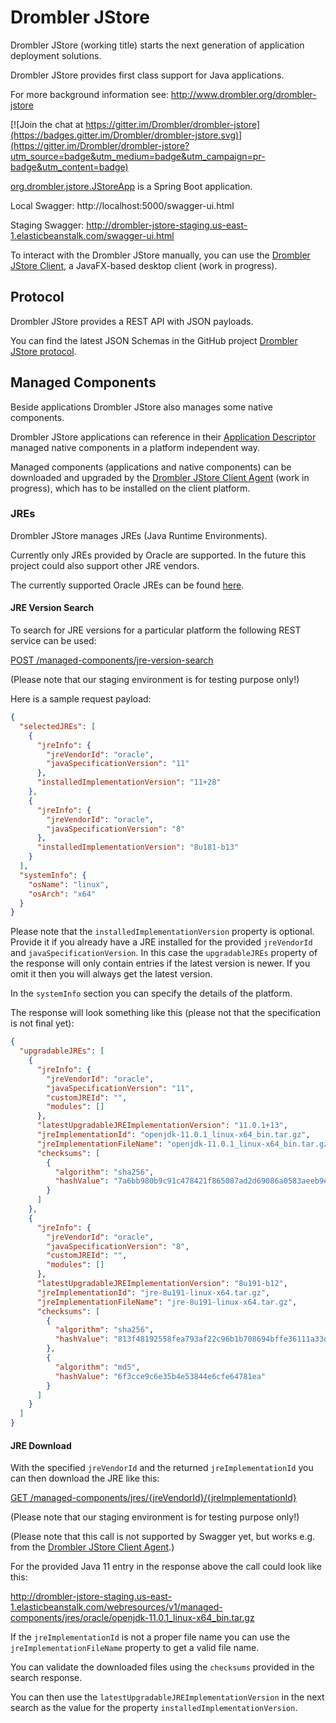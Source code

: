 # Drombler JStore
Drombler JStore (working title) starts the next generation of application deployment solutions.

Drombler JStore provides first class support for Java applications.

For more background information see: http://www.drombler.org/drombler-jstore

[![Join the chat at https://gitter.im/Drombler/drombler-jstore](https://badges.gitter.im/Drombler/drombler-jstore.svg)](https://gitter.im/Drombler/drombler-jstore?utm_source=badge&utm_medium=badge&utm_campaign=pr-badge&utm_content=badge)

[org.drombler.jstore.JStoreApp](https://github.com/Drombler/drombler-jstore/blob/14-Document-JRE-REST-resources/drombler-jstore-web/src/main/java/org/drombler/jstore/JStoreApp.java) is a Spring Boot application.

Local Swagger: http://localhost:5000/swagger-ui.html

Staging Swagger: http://drombler-jstore-staging.us-east-1.elasticbeanstalk.com/swagger-ui.html

To interact with the Drombler JStore manually, you can use the
[Drombler JStore Client](https://github.com/Drombler/drombler-jstore-client), a JavaFX-based desktop client (work in progress).


## Protocol
Drombler JStore provides a REST API with JSON payloads.

You can find the latest JSON Schemas in the GitHub project [Drombler JStore protocol](https://github.com/Drombler/drombler-jstore-protocol).

## Managed Components

Beside applications Drombler JStore also manages some native components.

Drombler JStore applications can reference in their 
[Application Descriptor](https://github.com/Drombler/drombler-jstore-protocol/blob/develop/src/main/resources/org/drombler/jstore/protocol/json/Application.json)
managed native components in a platform independent way.

Managed components (applications and native components) can be downloaded and 
upgraded by the 
[Drombler JStore Client Agent](https://github.com/Drombler/drombler-jstore-client-agent)
(work in progress), which has to be installed on the client platform.

### JREs
Drombler JStore manages JREs (Java Runtime Environments).

Currently only JREs provided by Oracle are supported.
In the future this project could also support other JRE vendors.

The currently supported Oracle JREs can be found 
[here](https://github.com/Drombler/drombler-jstore/blob/develop/drombler-jstore-managed-jre/src/main/resources/org/drombler/jstore/managed/jre/impl/oracle/oracleJreInfo.json).

#### JRE Version Search
To search for JRE versions for a particular platform the following REST service can be used:

[POST /managed-components/jre-version-search](http://drombler-jstore-staging.us-east-1.elasticbeanstalk.com/swagger-ui.html#/JreVersionSearchController_V1)

(Please note that our staging environment is for testing purpose only!)

Here is a sample request payload:
```json
{
  "selectedJREs": [
    {
      "jreInfo": {
        "jreVendorId": "oracle",
        "javaSpecificationVersion": "11"
      },
      "installedImplementationVersion": "11+28"
    },
    {
      "jreInfo": {
        "jreVendorId": "oracle",
        "javaSpecificationVersion": "8"
      },
      "installedImplementationVersion": "8u181-b13"
    }
  ],
  "systemInfo": {
    "osName": "linux",
    "osArch": "x64"
  }
}
```
Please note that the `installedImplementationVersion` property is optional.
Provide it if you already have a JRE installed for the provided `jreVendorId` and `javaSpecificationVersion`.
In this case the `upgradableJREs` property of the response will only contain entries if the latest version is newer.
If you omit it then you will always get the latest version.

In the `systemInfo` section you can specify the details of the platform.

The response will look something like this (please not that the specification is not final yet):
```json
{
  "upgradableJREs": [
    {
      "jreInfo": {
        "jreVendorId": "oracle",
        "javaSpecificationVersion": "11",
        "customJREId": "",
        "modules": []
      },
      "latestUpgradableJREImplementationVersion": "11.0.1+13",
      "jreImplementationId": "openjdk-11.0.1_linux-x64_bin.tar.gz",
      "jreImplementationFileName": "openjdk-11.0.1_linux-x64_bin.tar.gz",
      "checksums": [
        {
          "algorithm": "sha256",
          "hashValue": "7a6bb980b9c91c478421f865087ad2d69086a0583aeeb9e69204785e8e97dcfd"
        }
      ]
    },
    {
      "jreInfo": {
        "jreVendorId": "oracle",
        "javaSpecificationVersion": "8",
        "customJREId": "",
        "modules": []
      },
      "latestUpgradableJREImplementationVersion": "8u191-b12",
      "jreImplementationId": "jre-8u191-linux-x64.tar.gz",
      "jreImplementationFileName": "jre-8u191-linux-x64.tar.gz",
      "checksums": [
        {
          "algorithm": "sha256",
          "hashValue": "813f48192558fea793af22c96b1b708694bffe36111a33d354f312c1c1ae4bf2"
        },
        {
          "algorithm": "md5",
          "hashValue": "6f3cce9c6e35b4e53844e6cfe64781ea"
        }
      ]
    }
  ]
}
```

#### JRE Download

With the specified `jreVendorId` and the returned `jreImplementationId` you can then download the JRE like this:

[GET /managed-components/jres/{jreVendorId}/{jreImplementationId}](http://drombler-jstore-staging.us-east-1.elasticbeanstalk.com/swagger-ui.html#/JreController_V1)

(Please note that our staging environment is for testing purpose only!)

(Please note that this call is not supported by Swagger yet, but works e.g. from the 
[Drombler JStore Client Agent](https://github.com/Drombler/drombler-jstore-client-agent).)

For the provided Java 11 entry in the response above the call could look like this:

http://drombler-jstore-staging.us-east-1.elasticbeanstalk.com/webresources/v1/managed-components/jres/oracle/openjdk-11.0.1_linux-x64_bin.tar.gz

If the `jreImplementationId` is not a proper file name you can use the `jreImplementationFileName` property to get a valid file name.

You can validate the downloaded files using the `checksums` provided in the search response.

You can then use the `latestUpgradableJREImplementationVersion` in the next search as the value for the property `installedImplementationVersion`.
